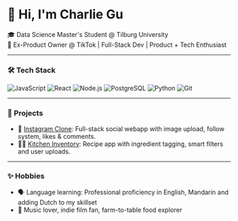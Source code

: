 # 👋 Hi, I'm Charlie Gu

🎓 Data Science Master's Student @ Tilburg University  
💼 Ex-Product Owner @ TikTok | Full-Stack Dev | Product + Tech Enthusiast  

---

### 🛠 Tech Stack

![JavaScript](https://img.shields.io/badge/-JavaScript-F7DF1E?style=flat&logo=javascript)
![React](https://img.shields.io/badge/-React-61DAFB?style=flat&logo=react)
![Node.js](https://img.shields.io/badge/-Node.js-339933?style=flat&logo=node.js)
![PostgreSQL](https://img.shields.io/badge/-PostgreSQL-336791?style=flat&logo=postgresql)
![Python](https://img.shields.io/badge/-Python-3776AB?style=flat&logo=python)
![Git](https://img.shields.io/badge/-Git-F05032?style=flat&logo=git)

---

### 🚀 Projects

- 📸 [Instagram Clone](https://github.com/oneandonlycharlie/Instagram-clone): Full-stack social webapp with image upload, follow system, likes & comments.
- 🧑‍🍳 [Kitchen Inventory](https://github.com/oneandonlycharlie/Kitchen_inventory): Recipe app with ingredient tagging, smart filters and user uploads.

---

### ✨ Hobbies

- 🗣 Language learning: Professional proficiency in English, Mandarin and adding Dutch to my skillset  
- 🎸 Music lover, indie film fan, farm-to-table food explorer  

